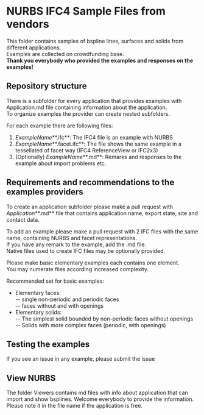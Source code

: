 # NURBS IFC4 Sample Files from vendors
This folder contains samples of bspline lines, surfaces and solids from different applications.  
Examples are collected on crowdfunding base.  
**Thank you everybody who provided the examples and responses on the examples!**

## Repository structure
There is a subfolder for every application that provides examples with Application.md file containing information about the application.  
To organize examples the provider can create nested subfolders.  

For each example there are following files:  


1. *ExampleName***.ifc**: The IFC4 file is an example with NURBS
2. *ExampleName***.facet.ifc**: The file shows the same example in a tessellated of facet way (IFC4 ReferenceView or IFC2x3)
3.	(Optionally) *ExampleName***.md**: Remarks and responses to the example about import problems etc.

## Requirements and recommendations to the examples providers
To create an application subfolder please make a pull request with *Application***.md** file that contains application name, export state, site and contact data.  

To add an example please make a pull request with 2 IFC files with the same name, containing NURBS and facet representations.    
If you have any remark to the example, add the .md file.  
Native files used to create IFC files may be optionally provided.  

Please make basic elementary examples each contains one element.  
You may numerate files according increased complexity.  

Recommended set for basic examples:

- 	Elementary faces:  
-- single non-periodic and periodic faces  
-- faces without and with openings
-	Elementary solids:  
-- The simplest solid bounded by non-periodic faces without openings  
-- Solids with more complex faces (periodic, with openings)

## Testing the examples
If you see an issue in any example, please submit the issue

## View NURBS
The folder Viewers contains md files with info about application that can import and show bsplines.
Welcome everybody to provide the information. Please note it in the file name if the application is free.
